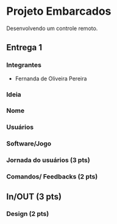 # Projeto Embarcados

Desenvolvendo um controle remoto.

## Entrega 1

### Integrantes

- Fernanda de Oliveira Pereira

### Ideia

<!--  Descreva aqui em poucas palavras qual a ideia do seu controle. Se ele vai ser de jogo ou de aplicação -->

### Nome

<!-- De um nome ao seu controle! -->

### Usuários 

<!-- Descreva aqui quem seriam os possíveis usuários deste controle. -->

### Software/Jogo 

<!-- Qual software que seu controle vai controlar? -->

### Jornada do usuários (3 pts)

<!-- Descreva ao menos duas jornadas de usuários distintos, é para caprichar! -->

### Comandos/ Feedbacks (2 pts)

<!-- 
Quais são os comandos/ operacões possíveis do seu controle?

Quais os feedbacks que seu controle vai fornecer ao usuário?
-->

## In/OUT (3 pts)

<!--
Para cada Comando/ Feedback do seu controle, associe qual sensores/ atuadores pretende utilizar? Faca em formato de lista, exemplo:

- Avanca música: Push button amarelo
- Volume da música: Fita de LED indicando potência do som
-->

### Design (2 pts)

<!--
Faca um esboco de como seria esse controle (vai ter uma etapa que terão que detalhar melhor isso).
-->
